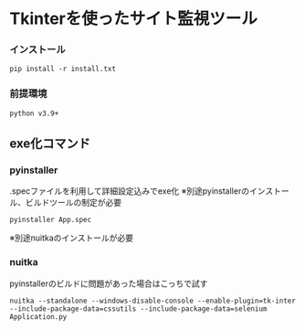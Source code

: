 # Tkinterを使ったサイト監視ツール


### インストール
````console:bash
pip install -r install.txt
````

### 前提環境
````console:bash
python v3.9+
````

## exe化コマンド

### pyinstaller
.specファイルを利用して詳細設定込みでexe化
※別途pyinstallerのインストール、ビルドツールの制定が必要
````console:bash
pyinstaller App.spec
````
※別途nuitkaのインストールが必要
### nuitka
pyinstallerのビルドに問題があった場合はこっちで試す
````console:bash
nuitka --standalone --windows-disable-console --enable-plugin=tk-inter --include-package-data=cssutils --include-package-data=selenium Application.py
````